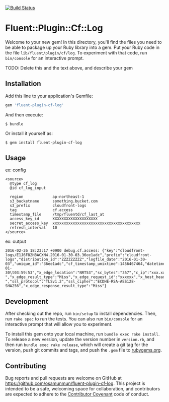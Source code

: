 [![Build Status](https://travis-ci.org/osamunmun/fluent-plugin-cf-log.svg?branch=master)](https://travis-ci.org/osamunmun/fluent-plugin-cf-log)


# Fluent::Plugin::Cf::Log

Welcome to your new gem! In this directory, you'll find the files you need to be able to package up your Ruby library into a gem. Put your Ruby code in the file `lib/fluent/plugin/cf/log`. To experiment with that code, run `bin/console` for an interactive prompt.

TODO: Delete this and the text above, and describe your gem

## Installation

Add this line to your application's Gemfile:

```ruby
gem 'fluent-plugin-cf-log'
```

And then execute:

    $ bundle

Or install it yourself as:

    $ gem install fluent-plugin-cf-log

## Usage

ex: config

```
<source>
  @type cf_log
  @id cf_log_input

  region             ap-northeast-1
  s3_bucketname      something.bucket.com
  s3_prefix          cloudfront-logs
  tag                cf.access
  timestamp_file     /tmp/fluentd/cf_last_at
  access_key_id      XXXXXXXXXXXXXXXXXXXX
  secret_access_key  xxxxxxxxxxxxxxxxxxxxxxxxxxxxxxxxxxxxxxx
  refresh_interval   10
</source>
```

ex: output

```
2016-02-26 18:23:17 +0900 debug.cf.access: {"key":"cloudfront-logs/E1J6F82H8ACXN4.2016-01-30-03.36ee1adc","prefix":"cloudfront-logs","distribution_id":"ZZZZZZZZZ","logfile_date":"2016-01-30-03","unique_id":"36ee1adc","cf_timestamp_unixtime":1456467464,"datetime":"2016-01-30\t03:59:53","x_edge_location":"NRT53","sc_bytes":"357","c_ip":"xxx.xxx.xxx.xxx","cs_method":"GET","cs_host":0.0,"cs_uri_stem":"/foo.jpg","sc_status":"304","cs_referer":"http://example.com/","cs_ua":"Mozilla/5.0%2520(Windows%2520NT%25206.3;%2520WOW64;%2520Trident/7.0;%2520rv:11.0)%2520like%2520Gecko","cs_uri_query":"size=33","cs_cookie":"-","x_edge_result_type":"Miss","x_edge_request_id":"xxxxxx","x_host_header":"example.com","cs_protocol":"https","cs_bytes":"569","time_taken":"0.568","x_forwarded_for":"-","ssl_protocol":"TLSv1.2","ssl_cipher":"ECDHE-RSA-AES128-SHA256","x_edge_response_result_type":"Miss"}
```

## Development

After checking out the repo, run `bin/setup` to install dependencies. Then, run `rake spec` to run the tests. You can also run `bin/console` for an interactive prompt that will allow you to experiment.

To install this gem onto your local machine, run `bundle exec rake install`. To release a new version, update the version number in `version.rb`, and then run `bundle exec rake release`, which will create a git tag for the version, push git commits and tags, and push the `.gem` file to [rubygems.org](https://rubygems.org).

## Contributing

Bug reports and pull requests are welcome on GitHub at https://github.com/osamunmun/fluent-plugin-cf-log. This project is intended to be a safe, welcoming space for collaboration, and contributors are expected to adhere to the [Contributor Covenant](contributor-covenant.org) code of conduct.

